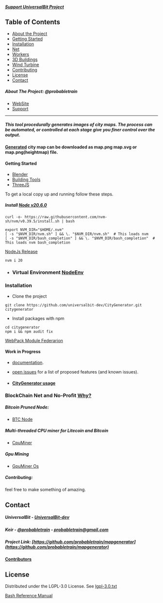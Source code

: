 ##### [Support UniversalBit Project](https://github.com/universalbit-dev/universalbit-dev/tree/main/support)

## Table of Contents

* [About the Project](#about-the-project-probabletrain)
* [Getting Started](#getting-started)
* [Installation](#installation)
* [Net](https://github.com/universalbit-dev/universalbit-dev/tree/main/blockchain/bitcoin)
* [Workers](https://github.com/universalbit-dev/CityGenerator#multi-threaded-cpu-miner-for-litecoin-and-bitcoin)
* [3D Buildings](https://github.com/universalbit-dev/CityGenerator/tree/master/public/3D/buildings)
* [Wind Turbine](https://github.com/universalbit-dev/CityGenerator/blob/master/public/windturbine/ArchimedesWindTurbine.md)
* [Contributing](#contributing)
* [License](https://www.gnu.org/licenses/lgpl-3.0.txt)
* [Contact](#contact)

##### About The Project: @probabletrain
* [WebSite](https://maps.probabletrain.com/#/)
* [Support](https://ko-fi.com/probabletrain)
  
---

##### This tool procedurally generates images of city maps. The process can be automated, or controlled at each stage give you finer control over the output.
#### [Generated](https://github.com/universalbit-dev/CityGenerator/blob/master/docs/algorithmoverview.md) city ​​map can be downloaded as map.png map.svg or map.png(heightmap) file.

#### Getting Started
* [Blender](https://www.blender.org/)
* [Building Tools](https://ranjian0.github.io/building_tools/)
* [ThreeJS](https://threejs.org/manual/#en/fundamentals)

To get a local copy up and running follow these steps.
##### Install [Node v20.6.0](https://nodejs.org/en/blog/release/v20.6.0)
```
curl -o- https://raw.githubusercontent.com/nvm-sh/nvm/v0.39.5/install.sh | bash
```
```
export NVM_DIR="$HOME/.nvm"
[ -s "$NVM_DIR/nvm.sh" ] && \. "$NVM_DIR/nvm.sh"  # This loads nvm
[ -s "$NVM_DIR/bash_completion" ] && \. "$NVM_DIR/bash_completion"  # This loads nvm bash_completion

```
[NodeJs Release](https://nodejs.org/en/blog/release)
```
nvm i 20
```

* ### Virtual Environment [NodeEnv](https://github.com/universalbit-dev/gekko-m4/tree/master/docs/nodenv)

### Installation

* Clone the project
```
git clone https://github.com/universalbit-dev/CityGenerator.git citygenerator
```
* Install packages with npm 
```
cd citygenerator
npm i && npm audit fix
```

[WebPack Module Federarion](https://webpack.js.org/concepts/module-federation/) 
#### Work in Progress


* [documentation](https://github.com/universalbit-dev/CityGenerator/blob/master/docs/usageguide.md).
* [open issues](https://github.com/probabletrain/mapgenerator/issues) for a list of proposed features (and known issues).

* #### [CityGenerator usage](https://github.com/universalbit-dev/CityGenerator/blob/master/docs/usageguide.md)

### BlockChain Net and No-Profit  [Why?](https://www.blockchain-council.org/blockchain/blockchain-mining-a-comprehensive-step-by-step-guide/)

##### Bitcoin Pruned Node:
* [BTC Node](https://github.com/universalbit-dev/universalbit-dev/tree/main/blockchain/bitcoin)

##### Multi-threaded CPU miner for Litecoin and Bitcoin 
* [CpuMiner](https://github.com/universalbit-dev/CityGenerator/blob/master/workers/workers.md)
##### Gpu Mining
* [GpuMiner Os ](https://simplemining.net)

##### Contributing:
feel free to make something of amazing.
  
## Contact
##### UniversalBit - [UniversalBit-dev](https://github.com/universalbit-dev)
##### Keir - [@probabletrain](https://twitter.com/probabletrain) - probabletrain@gmail.com
##### Project Link: [https://github.com/probabletrain/mapgenerator](https://github.com/probabletrain/mapgenerator)
#### [Contributors](https://github.com/ProbableTrain/MapGenerator#contributors-)


## License
Distributed under the LGPL-3.0 License. See [lgpl-3.0.txt](https://www.gnu.org/licenses/lgpl-3.0.txt)

[Bash Reference Manual](https://www.gnu.org/software/bash/manual/html_node/index.html)
